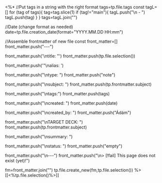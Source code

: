 <%*
 //Put tags in a string with the right format
 tags=tp.file.tags
 const tagL=[]
 for (tag of tags){
  tag=tag.slice(1)
  if (tag!="main"){
   tagL.push("\n - ")
   tagL.push(tag)
  }
 }
 tags=tagL.join("")

 //Date (change format as needed)
 date=tp.file.creation_date(format="YYYY.MM.DD HH:mm")

 //Assemble frontmatter of new file
 const front_matter=[]
 front_matter.push("---")
 
 front_matter.push('\ntitle: "')
 front_matter.push(tp.file.selection())
 
 front_matter.push('"\nalias: ')

 front_matter.push("\ntype: ")
 front_matter.push("note")

 front_matter.push("\nsubject: ")
 front_matter.push(tp.frontmatter.subject)

 front_matter.push("\ntags:")
 front_matter.push(tags)

 front_matter.push("\ncreated: ")
 front_matter.push(date)

 front_matter.push("\ncreated_by: ")
 front_matter.push("Ádám")

 front_matter.push("\nTARGET DECK: ")
 front_matter.push(tp.frontmatter.subject)

 front_matter.push("\nsummary: ")

 front_matter.push("\nstatus: ")
 front_matter.push("empty")

 front_matter.push("\n---")
 front_matter.push("\n> [!fail] This page does not exist (yet)!")
 
 fm=front_matter.join("")
 tp.file.create_new(fm,tp.file.selection())
%>[[<%tp.file.selection()%>]]
